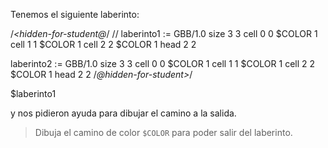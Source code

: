 Tenemos el siguiente laberinto:

/*<hidden-for-student@*/
// laberinto1 :=
<gs-board>
  GBB/1.0
  size 3 3
  cell 0 0 $COLOR 1
  cell 1 1 $COLOR 1
  cell 2 2 $COLOR 1
  head 2 2
<gs-board>

laberinto2 := <gs-board>
  GBB/1.0
  size 3 3
  cell 0 0 $COLOR 1
  cell 1 1 $COLOR 1
  cell 2 2 $COLOR 1
  head 2 2
<gs-board>
/*@hidden-for-student>*/

$laberinto1

y nos pidieron ayuda para dibujar el camino a la salida.

> Dibuja el camino de color `$COLOR` para poder salir del laberinto.